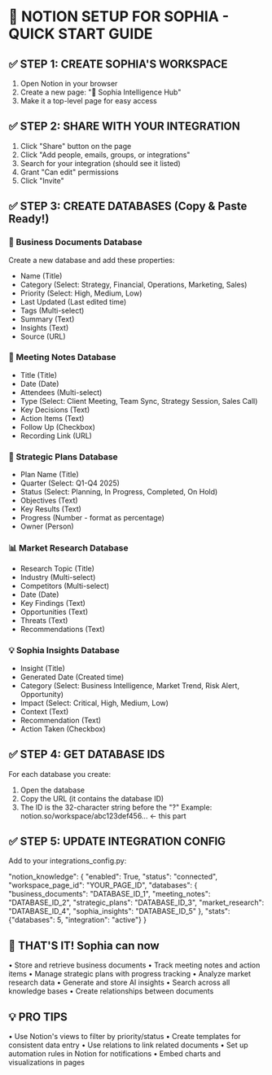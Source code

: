 # 🎯 NOTION SETUP FOR SOPHIA - QUICK START GUIDE

## ✅ STEP 1: CREATE SOPHIA'S WORKSPACE

1. Open Notion in your browser
2. Create a new page: "🤖 Sophia Intelligence Hub"
3. Make it a top-level page for easy access

## ✅ STEP 2: SHARE WITH YOUR INTEGRATION

1. Click "Share" button on the page
2. Click "Add people, emails, groups, or integrations"
3. Search for your integration (should see it listed)
4. Grant "Can edit" permissions
5. Click "Invite"

## ✅ STEP 3: CREATE DATABASES (Copy & Paste Ready!)

### 📄 Business Documents Database

Create a new database and add these properties:

- Name (Title)
- Category (Select: Strategy, Financial, Operations, Marketing, Sales)
- Priority (Select: High, Medium, Low)
- Last Updated (Last edited time)
- Tags (Multi-select)
- Summary (Text)
- Insights (Text)
- Source (URL)

### 📝 Meeting Notes Database

- Title (Title)
- Date (Date)
- Attendees (Multi-select)
- Type (Select: Client Meeting, Team Sync, Strategy Session, Sales Call)
- Key Decisions (Text)
- Action Items (Text)
- Follow Up (Checkbox)
- Recording Link (URL)

### 🎯 Strategic Plans Database

- Plan Name (Title)
- Quarter (Select: Q1-Q4 2025)
- Status (Select: Planning, In Progress, Completed, On Hold)
- Objectives (Text)
- Key Results (Text)
- Progress (Number - format as percentage)
- Owner (Person)

### 📊 Market Research Database

- Research Topic (Title)
- Industry (Multi-select)
- Competitors (Multi-select)
- Date (Date)
- Key Findings (Text)
- Opportunities (Text)
- Threats (Text)
- Recommendations (Text)

### 💡 Sophia Insights Database

- Insight (Title)
- Generated Date (Created time)
- Category (Select: Business Intelligence, Market Trend, Risk Alert, Opportunity)
- Impact (Select: Critical, High, Medium, Low)
- Context (Text)
- Recommendation (Text)
- Action Taken (Checkbox)

## ✅ STEP 4: GET DATABASE IDS

For each database you create:

1. Open the database
2. Copy the URL (it contains the database ID)
3. The ID is the 32-character string before the "?"
   Example: notion.so/workspace/abc123def456... ← this part

## ✅ STEP 5: UPDATE INTEGRATION CONFIG

Add to your integrations_config.py:

"notion_knowledge": {
"enabled": True,
"status": "connected",
"workspace_page_id": "YOUR_PAGE_ID",
"databases": {
"business_documents": "DATABASE_ID_1",
"meeting_notes": "DATABASE_ID_2",
"strategic_plans": "DATABASE_ID_3",
"market_research": "DATABASE_ID_4",
"sophia_insights": "DATABASE_ID_5"
},
"stats": {"databases": 5, "integration": "active"}
}

## 🚀 THAT'S IT! Sophia can now

• Store and retrieve business documents
• Track meeting notes and action items
• Manage strategic plans with progress tracking
• Analyze market research data
• Generate and store AI insights
• Search across all knowledge bases
• Create relationships between documents

## 💡 PRO TIPS

• Use Notion's views to filter by priority/status
• Create templates for consistent data entry
• Use relations to link related documents
• Set up automation rules in Notion for notifications
• Embed charts and visualizations in pages
